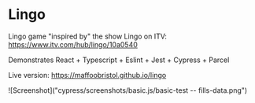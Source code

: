 Lingo
======

Lingo game "inspired by" the show Lingo on ITV: https://www.itv.com/hub/lingo/10a0540

Demonstrates React + Typescript + Eslint + Jest + Cypress + Parcel

Live version: https://maffoobristol.github.io/lingo

![Screenshot]("cypress/screenshots/basic.js/basic-test -- fills-data.png")
